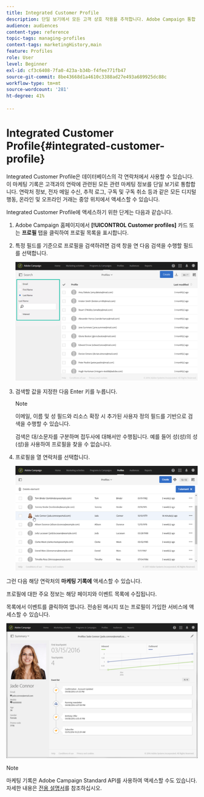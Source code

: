 ```yaml
---
title: Integrated Customer Profile
description: 단일 보기에서 모든 고객 상호 작용을 추적합니다. Adobe Campaign 통합 고객 프로필은 고객 수명 주기 내내 업데이트됩니다.
audience: audiences
content-type: reference
topic-tags: managing-profiles
context-tags: marketingHistory,main
feature: Profiles
role: User
level: Beginner
exl-id: cf3c6408-7fa0-423a-b34b-f4fee771fb47
source-git-commit: 8be43668d1a4610c3388ad27e493a689925dc88c
workflow-type: tm+mt
source-wordcount: '281'
ht-degree: 41%

---
```


# Integrated Customer Profile{#integrated-customer-profile}

Integrated Customer Profile은 데이터베이스의 각 연락처에서 사용할 수 있습니다. 이 마케팅 기록은 고객과의 연락에 관련된 모든 관련 마케팅 정보를 단일 보기로 통합합니다. 연락처 정보, 전자 메일 수신, 추적 로그, 구독 및 구독 취소 등과 같은 모든 디지털 행동, 온라인 및 오프라인 거래는 중앙 위치에서 액세스할 수 있습니다.

Integrated Customer Profile에 액세스하기 위한 단계는 다음과 같습니다.

1. Adobe Campaign 홈페이지에서 **[!UICONTROL Customer profiles]** 카드 또는 **프로필** 탭을 클릭하여 프로필 목록을 표시합니다.

1. 특정 필드를 기준으로 프로필을 검색하려면 검색 창을 연 다음 검색을 수행할 필드를 선택합니다.


   ![](assets/profile-search.png)

1. 검색할 값을 지정한 다음 Enter 키를 누릅니다.

   >[!NOTE]
   >
   >이메일, 이름 및 성 필드와 리소스 확장 시 추가된 사용자 정의 필드를 기반으로 검색을 수행할 수 있습니다.
   >
   >검색은 대/소문자를 구분하며 접두사에 대해서만 수행됩니다. 예를 들어 성(성)의 성(성)을 사용하여 프로필을 찾을 수 없습니다.

1. 프로필을 열 연락처를 선택합니다.

   ![](assets/mkt_hist_access.png)

그런 다음 해당 연락처의 **마케팅 기록에** 액세스할 수 있습니다.

프로필에 대한 주요 정보는 해당 페이지와 이벤트 목록에 수집됩니다.

목록에서 이벤트를 클릭하여 엽니다. 전송된 메시지 또는 프로필이 가입한 서비스에 액세스할 수 있습니다.

![](assets/mkt_hist_view.png)

>[!NOTE]
>
>마케팅 기록은 Adobe Campaign Standard API를 사용하여 액세스할 수도 있습니다. 자세한 내용은 [전용 설명서](../../api/using/interacting-with-marketing-history.md)를 참조하십시오.
